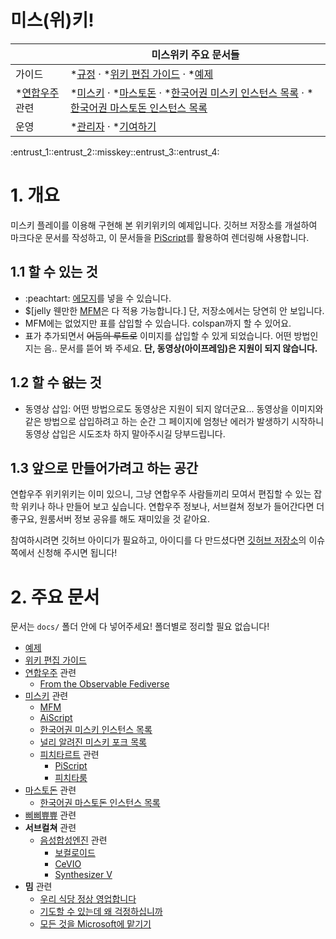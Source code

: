 # 미스(위)키!

|| 미스위키 주요 문서들 |
|---|---|
| 가이드 | *[규정](규정.md) · *[위키 편집 가이드](위키_편집_가이드.md) · *[예제](예제.md) |
| *[연합우주](연합우주.md) 관련 | *[미스키](미스키.md) · *[마스토돈](마스토돈.md) · *[한국어권 미스키 인스턴스 목록](한국어권_미스키_인스턴스_목록.md) · *[한국어권 마스토돈 인스턴스 목록](한국어권_마스토돈_인스턴스_목록.md)|
| 운영 | *[관리자](미스위키_관리자.md) · *[기여하기](기여하기.md) |

:entrust_1::entrust_2::misskey::entrust_3::entrust_4:

# 1. 개요

미스키 플레이를 이용해 구현해 본 위키위키의 예제입니다. 깃허브 저장소를 개설하여 마크다운 문서를 작성하고, 이 문서들을 [PiScript](PiScript.md)를 활용하여 렌더링해 사용합니다. 

## 1.1 할 수 있는 것

* :peachtart: [에모지](에모지.md)를 넣을 수 있습니다.
* $[jelly 웬만한 [MFM](MFM.md)은 다 적용 가능합니다.] 단, 저장소에서는 당연히 안 보입니다.
* MFM에는 없었지만 표를 삽입할 수 있습니다. colspan까지 할 수 있어요.
* 표가 추가되면서 ~~어둠의 루트로~~ 이미지를 삽입할 수 있게 되었습니다. 어떤 방법인지는 음.. 문서를 뜯어 봐 주세요. **단, 동영상(아이프레임)은 지원이 되지 않습니다.**

## 1.2 할 수 ~~없는~~ 것

* 동영상 삽입: 어떤 방법으로도 동영상은 지원이 되지 않더군요... 동영상을 이미지와 같은 방법으로 삽입하려고 하는 순간 그 페이지에 엄청난 에러가 발생하기 시작하니 동영상 삽입은 시도조차 하지 말아주시길 당부드립니다.

## 1.3 앞으로 만들어가려고 하는 공간

연합우주 위키위키는 이미 있으니, 그냥 연합우주 사람들끼리 모여서 편집할 수 있는 잡학 위키나 하나 만들어 보고 싶습니다. 연합우주 정보나, 서브컬쳐 정보가 들어간다면 더 좋구요, 원룸서버 정보 공유를 해도 재미있을 것 같아요.

참여하시려면 깃허브 아이디가 필요하고, 아이디를 다 만드셨다면 [깃허브 저장소](https://github.com/jyhyun1008/misswikey/edit/main/README.md)의 이슈 쪽에서 신청해 주시면 됩니다!

# 2. 주요 문서

문서는 `docs/` 폴더 안에 다 넣어주세요! 폴더별로 정리할 필요 없습니다!

* [예제](예제.md)
* [위키 편집 가이드](위키_편집_가이드.md)
* [연합우주](연합우주.md) 관련
  * [From the Observable Fediverse](from_the_observable_fediverse.md)
* [미스키](미스키.md) 관련
  * [MFM](MFM.md)
  * [AiScript](AiScript.md)
  * [한국어권 미스키 인스턴스 목록](한국어권_미스키_인스턴스_목록.md)
  * [널리 알려진 미스키 포크 목록](미스키_포크.md)
  * [피치타르트](피치타르트.md) 관련
    * [PiScript](PiScript.md)
    * [피치타룸](피치타룸.md)
* [마스토돈](마스토돈) 관련
  * [한국어권 마스토돈 인스턴스 목록](한국어권_마스토돈_인스턴스_목록.md)
* [삐삐쀼쀼](개발자.md) 관련
* **서브컬쳐** 관련
  * [음성합성엔진](음성합성엔진.md) 관련
    * [보컬로이드](보컬로이드.md)
    * [CeVIO](CeVIO.md)
    * [Synthesizer V](Synthesizer_V.md)
* **밈** 관련
  * [우리 식당 정상 영업합니다](우리_식당_정상_영업합니다.md)
  * [기도할 수 있는데 왜 걱정하십니까](기도할_수_있는데_왜_걱정하십니까.md)
  * [모든 것을 Microsoft에 맡기기](모든_것을_Microsoft에_맡기기.md)